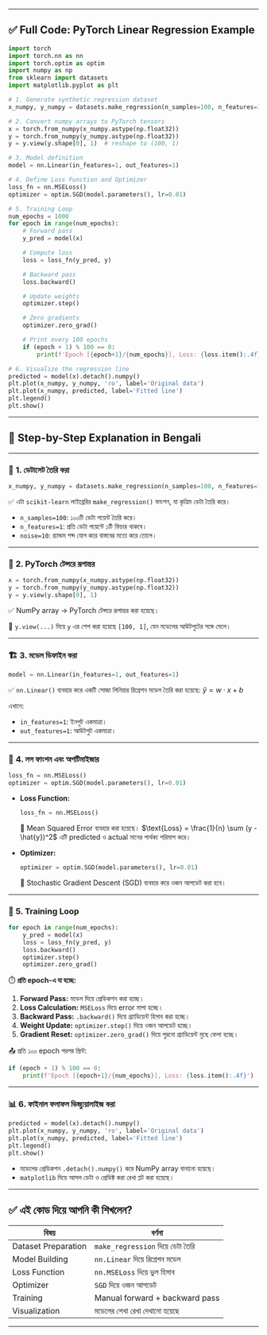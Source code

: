 
---

## ✅ Full Code: PyTorch Linear Regression Example

```python
import torch
import torch.nn as nn
import torch.optim as optim
import numpy as np
from sklearn import datasets
import matplotlib.pyplot as plt

# 1. Generate synthetic regression dataset
x_numpy, y_numpy = datasets.make_regression(n_samples=100, n_features=1, noise=10, random_state=1)

# 2. Convert numpy arrays to PyTorch tensors
x = torch.from_numpy(x_numpy.astype(np.float32))
y = torch.from_numpy(y_numpy.astype(np.float32))
y = y.view(y.shape[0], 1)  # reshape to (100, 1)

# 3. Model definition
model = nn.Linear(in_features=1, out_features=1)

# 4. Define Loss Function and Optimizer
loss_fn = nn.MSELoss()
optimizer = optim.SGD(model.parameters(), lr=0.01)

# 5. Training Loop
num_epochs = 1000
for epoch in range(num_epochs):
    # Forward pass
    y_pred = model(x)

    # Compute loss
    loss = loss_fn(y_pred, y)

    # Backward pass
    loss.backward()

    # Update weights
    optimizer.step()

    # Zero gradients
    optimizer.zero_grad()

    # Print every 100 epochs
    if (epoch + 1) % 100 == 0:
        print(f'Epoch [{epoch+1}/{num_epochs}], Loss: {loss.item():.4f}')

# 6. Visualize the regression line
predicted = model(x).detach().numpy()
plt.plot(x_numpy, y_numpy, 'ro', label='Original data')
plt.plot(x_numpy, predicted, label='Fitted line')
plt.legend()
plt.show()
```

---

## 🧠 Step-by-Step Explanation in Bengali

---

### 🔢 **1. ডেটাসেট তৈরি করা**

```python
x_numpy, y_numpy = datasets.make_regression(n_samples=100, n_features=1, noise=10, random_state=1)
```

✅ এটা `scikit-learn` লাইব্রেরির `make_regression()` ফাংশন, যা কৃত্রিম ডেটা তৈরি করে।

* `n_samples=100`: ১০০টি ডেটা পয়েন্ট তৈরি করে।
* `n_features=1`: প্রতি ডেটা পয়েন্টে ১টি ফিচার থাকবে।
* `noise=10`: র‍্যান্ডম শব্দ যোগ করে বাস্তবের মতো করে তোলে।

---

### 🔁 **2. PyTorch টেন্সরে রূপান্তর**

```python
x = torch.from_numpy(x_numpy.astype(np.float32))
y = torch.from_numpy(y_numpy.astype(np.float32))
y = y.view(y.shape[0], 1)
```

✅ NumPy array → PyTorch টেন্সরে রূপান্তর করা হয়েছে।

🔄 `y.view(...)` দিয়ে `y` এর শেপ করা হয়েছে `[100, 1]`, যেন মডেলের আউটপুটের সঙ্গে মেলে।

---

### 🏗️ **3. মডেল ডিফাইন করা**

```python
model = nn.Linear(in_features=1, out_features=1)
```

✅ `nn.Linear()` ব্যবহার করে একটি সোজা লিনিয়ার রিগ্রেশন মডেল তৈরি করা হয়েছে:
$\hat{y} = w \cdot x + b$

এখানে:

* `in_features=1`: ইনপুট একমাত্রা।
* `out_features=1`: আউটপুট একমাত্রা।

---

### 🧮 **4. লস ফাংশন এবং অপটিমাইজার**

```python
loss_fn = nn.MSELoss()
optimizer = optim.SGD(model.parameters(), lr=0.01)
```

* **Loss Function:**

  ```python
  loss_fn = nn.MSELoss()
  ```

  📏 Mean Squared Error ব্যবহার করা হয়েছে।
  $\text{Loss} = \frac{1}{n} \sum (y - \hat{y})^2$
  এটি predicted ও actual মানের পার্থক্য পরিমাপ করে।

* **Optimizer:**

  ```python
  optimizer = optim.SGD(model.parameters(), lr=0.01)
  ```

  🔁 Stochastic Gradient Descent (SGD) ব্যবহার করে ওজন আপডেট করা হবে।

---

### 🔁 **5. Training Loop**

```python
for epoch in range(num_epochs):
    y_pred = model(x)
    loss = loss_fn(y_pred, y)
    loss.backward()
    optimizer.step()
    optimizer.zero_grad()
```

⏱️ **প্রতি epoch-এ যা হচ্ছে:**

1. **Forward Pass:** মডেল দিয়ে প্রেডিকশন করা হচ্ছে।
2. **Loss Calculation:** `MSELoss` দিয়ে error মাপা হচ্ছে।
3. **Backward Pass:** `.backward()` দিয়ে গ্র্যাডিয়েন্ট হিসাব করা হচ্ছে।
4. **Weight Update:** `optimizer.step()` দিয়ে ওজন আপডেট হচ্ছে।
5. **Gradient Reset:** `optimizer.zero_grad()` দিয়ে পুরনো গ্র্যাডিয়েন্ট মুছে ফেলা হচ্ছে।

📤 প্রতি ১০০ epoch পরপর প্রিন্ট:

```python
if (epoch + 1) % 100 == 0:
    print(f'Epoch [{epoch+1}/{num_epochs}], Loss: {loss.item():.4f}')
```

---

### 📊 **6. ফাইনাল ফলাফল ভিজ্যুয়ালাইজ করা**

```python
predicted = model(x).detach().numpy()
plt.plot(x_numpy, y_numpy, 'ro', label='Original data')
plt.plot(x_numpy, predicted, label='Fitted line')
plt.legend()
plt.show()
```

* মডেলের প্রেডিকশন `.detach().numpy()` করে NumPy array বানানো হয়েছে।
* `matplotlib` দিয়ে আসল ডেটা ও প্রেডিক্ট করা রেখা প্লট করা হয়েছে।

---

## ✅ এই কোড দিয়ে আপনি কী শিখলেন?

| বিষয়                | বর্ণনা                           |
| ------------------- | -------------------------------- |
| Dataset Preparation | `make_regression` দিয়ে ডেটা তৈরি |
| Model Building      | `nn.Linear` দিয়ে রিগ্রেশন মডেল   |
| Loss Function       | `nn.MSELoss` দিয়ে ভুল হিসাব      |
| Optimizer           | `SGD` দিয়ে ওজন আপডেট             |
| Training            | Manual forward + backward pass   |
| Visualization       | মডেলের শেখা রেখা দেখানো হয়েছে    |

---


